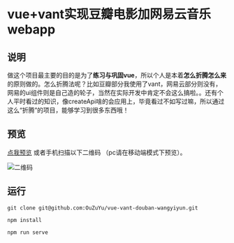 # vue+vant实现豆瓣电影加网易云音乐webapp

## 说明
做这个项目最主要的目的是为了**练习与巩固vue**，所以个人是本着**怎么折腾怎么来**的原则做的。怎么折腾法呢？比如豆瓣部分我使用了vant，网易云部分则没有，网易的ui组件则是自己造的轮子，当然在实际开发中肯定不会这么搞啦。。还有个人平时看过的知识，像createApi啥的会应用上，毕竟看过不如写过嘛，所以通过这么“折腾”的项目，能够学习到很多东西哦！

## 预览
[点我预览](http://67.216.223.155/dbwy)  或者手机扫描以下二维码 （pc请在移动端模式下预览）。

![二维码](https://user-gold-cdn.xitu.io/2019/3/3/16944327605f8e52?imageView2/0/w/1280/h/960/format/webp/ignore-error/1)

## 运行
```
git clone git@github.com:OuZuYu/vue-vant-douban-wangyiyun.git
```
```
npm install
```
```
npm run serve
```